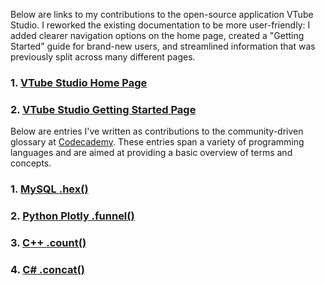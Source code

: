 Below are links to my contributions to the open-source application VTube Studio. I reworked the existing documentation to be more user-friendly: I added clearer navigation options on the home page, created a "Getting Started" guide for brand-new users, and streamlined information that was previously split across many different pages.

### 1. [VTube Studio Home Page]()

### 2. [VTube Studio Getting Started Page]()


Below are entries I've written as contributions to the community-driven glossary at [Codecademy](https://www.codecademy.com/resources/docs). These entries span a variety of programming languages and are aimed at providing a basic overview of terms and concepts.

### 1. [MySQL .hex()](https://www.codecademy.com/resources/docs/mysql/hex)

### 2. [Python Plotly .funnel()](https://www.codecademy.com/resources/docs/plotly/express/funnel)

### 3. [C++ .count()](https://www.codecademy.com/resources/docs/cpp/maps/count)

### 4. [C# .concat()](https://www.codecademy.com/resources/docs/c-sharp/strings/concat)